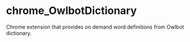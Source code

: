 # chrome_OwlbotDictionary
Chrome extension that provides on demand word definitions from Owlbot dictionary.
